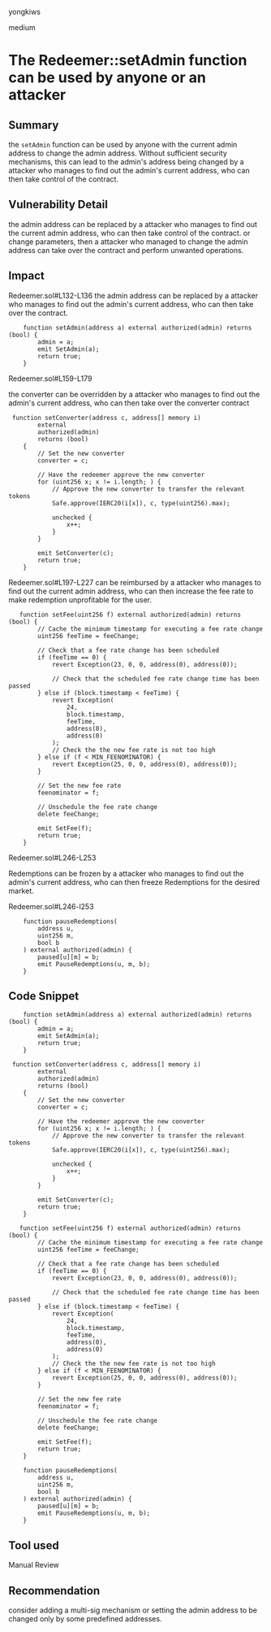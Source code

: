 yongkiws

medium

# The Redeemer::setAdmin function can be used by anyone or an attacker

## Summary
the `setAdmin` function can be used by anyone with the current admin address to change the admin address. Without sufficient security mechanisms, this can lead to the admin's address being changed by a attacker who manages to find out the admin's current address, who can then take control of the contract.

## Vulnerability Detail
the admin address can be replaced by a attacker who manages to find out the current admin address, who can then take control of the contract. or change parameters, then a attacker who managed to change the admin address can take over the contract and perform unwanted operations.

## Impact
Redeemer.sol#L132-L136
the admin address can be replaced by a attacker who manages to find out the admin's current address, who can then take over the contract.

``` solidity
    function setAdmin(address a) external authorized(admin) returns (bool) {
        admin = a;
        emit SetAdmin(a);
        return true;
    }
```

Redeemer.sol#L159-L179

the converter can be overridden by a attacker who manages to find out the admin's current address, who can then take over the converter contract
``` solidity
 function setConverter(address c, address[] memory i)
        external
        authorized(admin)
        returns (bool)
    {
        // Set the new converter
        converter = c;

        // Have the redeemer approve the new converter
        for (uint256 x; x != i.length; ) {
            // Approve the new converter to transfer the relevant tokens
            Safe.approve(IERC20(i[x]), c, type(uint256).max);

            unchecked {
                x++;
            }
        }

        emit SetConverter(c);
        return true;
    }
```
Redeemer.sol#L197-L227
can be reimbursed by a attacker who manages to find out the current admin address, who can then increase the fee rate to make redemption unprofitable for the user.
``` solidity
   function setFee(uint256 f) external authorized(admin) returns (bool) {
        // Cache the minimum timestamp for executing a fee rate change
        uint256 feeTime = feeChange;

        // Check that a fee rate change has been scheduled
        if (feeTime == 0) {
            revert Exception(23, 0, 0, address(0), address(0));

            // Check that the scheduled fee rate change time has been passed
        } else if (block.timestamp < feeTime) {
            revert Exception(
                24,
                block.timestamp,
                feeTime,
                address(0),
                address(0)
            );
            // Check the the new fee rate is not too high
        } else if (f < MIN_FEENOMINATOR) {
            revert Exception(25, 0, 0, address(0), address(0));
        }

        // Set the new fee rate
        feenominator = f;

        // Unschedule the fee rate change
        delete feeChange;

        emit SetFee(f);
        return true;
    }
```
Redeemer.sol#L246-L253  

Redemptions can be frozen by a attacker who manages to find out the admin's current address, who can then freeze Redemptions for the desired market.

Redeemer.sol#L246-l253
``` solidity
    function pauseRedemptions(
        address u,
        uint256 m,
        bool b
    ) external authorized(admin) {
        paused[u][m] = b;
        emit PauseRedemptions(u, m, b);
    }
```

## Code Snippet
``` solidity
    function setAdmin(address a) external authorized(admin) returns (bool) {
        admin = a;
        emit SetAdmin(a);
        return true;
    }
```
``` solidity
 function setConverter(address c, address[] memory i)
        external
        authorized(admin)
        returns (bool)
    {
        // Set the new converter
        converter = c;

        // Have the redeemer approve the new converter
        for (uint256 x; x != i.length; ) {
            // Approve the new converter to transfer the relevant tokens
            Safe.approve(IERC20(i[x]), c, type(uint256).max);

            unchecked {
                x++;
            }
        }

        emit SetConverter(c);
        return true;
    }
```
``` solidity
   function setFee(uint256 f) external authorized(admin) returns (bool) {
        // Cache the minimum timestamp for executing a fee rate change
        uint256 feeTime = feeChange;

        // Check that a fee rate change has been scheduled
        if (feeTime == 0) {
            revert Exception(23, 0, 0, address(0), address(0));

            // Check that the scheduled fee rate change time has been passed
        } else if (block.timestamp < feeTime) {
            revert Exception(
                24,
                block.timestamp,
                feeTime,
                address(0),
                address(0)
            );
            // Check the the new fee rate is not too high
        } else if (f < MIN_FEENOMINATOR) {
            revert Exception(25, 0, 0, address(0), address(0));
        }

        // Set the new fee rate
        feenominator = f;

        // Unschedule the fee rate change
        delete feeChange;

        emit SetFee(f);
        return true;
    }
```
``` solidity
    function pauseRedemptions(
        address u,
        uint256 m,
        bool b
    ) external authorized(admin) {
        paused[u][m] = b;
        emit PauseRedemptions(u, m, b);
    }
```
## Tool used
Manual Review

## Recommendation
consider adding a multi-sig mechanism or setting the admin address to be changed only by some predefined addresses.